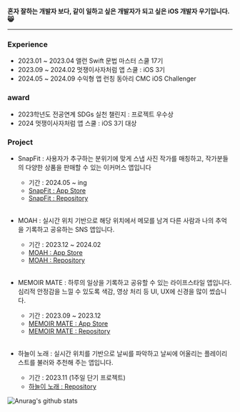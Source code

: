 
  
**혼자 잘하는 개발자 보다, 같이 일하고 싶은 개발자가 되고 싶은 iOS 개발자 우기입니다. 😸**<Br>


* * *
### Experience
- 2023.01 ~ 2023.04 앨런 Swift 문법 마스터 스쿨 17기
- 2023.09 ~ 2024.02 멋쟁이사자처럼 앱 스쿨 : iOS 3기
- 2024.05 ~ 2024.09 수익형 앱 런칭 동아리 CMC iOS Challenger

### award
-  2023학년도 전공연계 SDGs 실천 챌린지 : 프로젝트 우수상 
-  2024 멋쟁이사자처럼 앱 스쿨 : iOS 3기 대상

### Project
- SnapFit : 사용자가 추구하는 분위기에 맞게 스냅 사진 작가를 매칭하고, 작가분들의 다양한 상품을 판매할 수 있는 이커머스 앱입니다
  - 기간 : 2024.05 ~ ing   
  - [SnapFit : App Store](https://apps.apple.com/kr/app/snapfit/id6642695481)<br>
  - [SnapFit :  Repository](https://github.com/Central-MakeUs/SnapFit-iOS) <br><br>
  
- MOAH : 실시간 위치 기반으로 해당 위치에서 메모를 남겨 다른 사람과 나의 추억을 기록하고 공유하는 SNS 앱입니다.
  - 기간 : 2023.12 ~ 2024.02   
  - [MOAH : App Store](https://apps.apple.com/kr/app/%EB%AA%A8%EC%95%84-moah/id6475282904)<br>
  - [MOAH :  Repository](https://github.com/APP-iOS3rd/PJ3T2_Mymory?tab=readme-ov-file)<br><br>


- MEMOIR MATE : 하루의 일상을 기록하고 공유할 수 있는 라이프스타일 앱입니다. 심리적 안정감을 느낄 수 있도록 색감, 영상 처리 등 UI, UX에 신경을 많이 썼습니다. 
  - 기간 : 2023.09 ~ 2023.12   
  - [MEMOIR MATE : App Store](https://apps.apple.com/kr/app/memoir-mate/id6474548626)<br>
  - [MEMOIR MATE :  Repository](https://github.com/jeonguk29/Memoir-Mate)<br><br>


- 하늘이 노래 : 실시간 위치를 기반으로 날씨를 파악하고 날씨에 어울리는 플레이리스트를 불러와 추천해 주는 앱입니다.
  - 기간 : 2023.11 (1주일 단기 프로젝트)
  - [하늘이 노래 :  Repository](https://github.com/APP-iOS3rd/PJ2T1_WeatherPlaylist?tab=readme-ov-file)



![Anurag's github stats](https://github-readme-stats.vercel.app/api?username=jeonguk29&show_icons=true&theme=github_dark)


